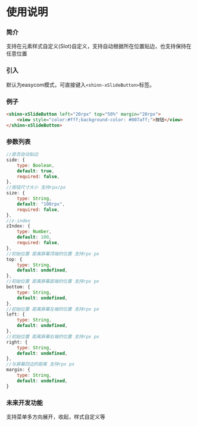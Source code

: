 # 使用说明

### 简介

支持在元素样式自定义(Slot)自定义，支持自动根据所在位置贴边，也支持保持在任意位置


### 引入

默认为easycom模式，可直接键入`<shinn-xSlideButton>`标签。

### 例子

```html
<shinn-xSlideButton left="20rpx" top="50%" margin="20rpx">
	<view style="color:#fff;background-color: #007aff;">按钮</view>
</shinn-xSlideButton>
```

### 参数列表

```javascript
//是否自动贴边
side: {
	type: Boolean,
	default: true,
	required: false,
},
//按钮尺寸大小 支持rpx/px
size: {
	type: String,
	default: "100rpx",
	required: false,
},
//z-index
zIndex: {
	type: Number,
	default: 100,
	required: false,
},
//初始位置 距离屏幕顶端的位置 支持rpx px
top: {
	type: String,
	default: undefined,
},
//初始位置 距离屏幕底端的位置 支持rpx px
bottom: {
	type: String,
	default: undefined,
},
//初始位置 距离屏幕左端的位置 支持rpx px
left: {
	type: String,
	default: undefined,
},
//初始位置 距离屏幕右端的位置 支持rpx px
right: {
	type: String,
	default: undefined,
},
//与屏幕四边的距离 支持rpx px
margin: {
	type: String,
	default: undefined,
}
```

### 未来开发功能

支持菜单多方向展开，收起，样式自定义等